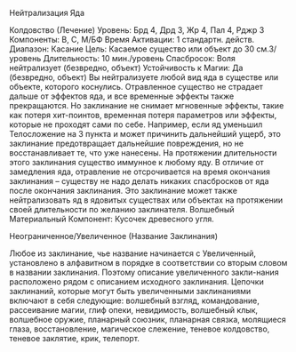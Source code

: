 
Нейтрализация Яда

Колдовство (Лечение)
Уровень: Брд 4, Дрд 3, Жр 4, Пал 4, Рджр 3
Компоненты: В, С, М/БФ
Время Активации: 1 стандартн. действ.
Диапазон: Касание
Цель: Касаемое существо или объект до
30 см.3/уровень
Длительность: 10 мин./уровень
Спасбросок: Воля нейтрализует
(безвредно, объект)
Устойчивость к Магии: Да (безвредно,
объект)
Вы нейтрализуете любой вид яда в
существе или объекте, которого коснулись. Отравленное существо не страдает
дальше от эффектов яда, и все временные эффекты также прекращаются. Но
заклинание не снимает мгновенные
эффекты, такие как потеря хит-поинтов, временная потеря параметров или
эффекты, которые не проходят сами по
себе. Например, если яд уменьшил Телосложение на 3 пункта и может причинить дальнейший ущерб, это заклинание
предотвращает дальнейшие повреждения, но не восстанавливает те, что уже
нанесены.
На протяжении длительности этого
заклинания существо иммунное к любому яду. В отличие от замедления яда,
отравление не отсрочивается на время
окончания заклинания – существу не
надо делать никаких спасбросков от яда
после окончания заклинания.
Это заклинание может также нейтрализовать яд в ядовитых существах или
объектах на протяжении своей длительности по желанию заклинателя.
Волшебный Материальный Компонент: Кусочек древесного угля.

Неограниченное/Увеличенное
(Название Заклинания)

Любое из заклинание, чье название начинается с Увеличенный, установлено
в алфавитном в порядке в соответствии
со вторым словом в названии заклинания. Поэтому описание увеличенного
закли-нания расположено рядом с описанием исходного заклинания. Цепочки
заклинаний, которые могут быть увеличенными заклинаниями включают
в себя следующие: волшебный взгляд,
командование, рассеивание магии, глиф
опеки, невидимость, волшебный клык,
волшебное оружие, планарный союзник, планарная связка, молящиеся глаза,
восстановление, магическое слежение,
теневое колдовство, теневое заклятие,
крик, телепорт.
